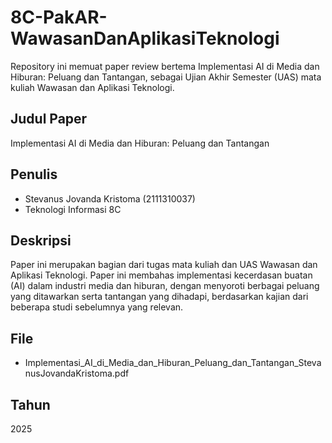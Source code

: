 # 8C-PakAR-WawasanDanAplikasiTeknologi
Repository ini memuat paper review bertema Implementasi AI di Media dan Hiburan: Peluang dan Tantangan, sebagai Ujian Akhir Semester (UAS) mata kuliah Wawasan dan Aplikasi Teknologi.
## Judul Paper
Implementasi AI di Media dan Hiburan: Peluang dan Tantangan
## Penulis
- Stevanus Jovanda Kristoma (2111310037)
- Teknologi Informasi 8C
## Deskripsi
Paper ini merupakan bagian dari tugas mata kuliah dan UAS Wawasan dan Aplikasi Teknologi. Paper ini membahas implementasi kecerdasan buatan (AI) dalam industri media dan hiburan, dengan menyoroti berbagai peluang yang ditawarkan serta tantangan yang dihadapi, berdasarkan kajian dari beberapa studi sebelumnya yang relevan.
## File
- Implementasi_AI_di_Media_dan_Hiburan_Peluang_dan_Tantangan_StevanusJovandaKristoma.pdf
## Tahun
2025
